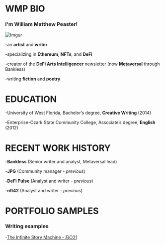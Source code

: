 # <b>WMP BIO</b>

### I'm <b>William Matthew Peaster!</b>

![Imgur](https://i.imgur.com/COmcG3F.jpg)

-an <b>artist</b> and <b>writer</b>

-specializing in <b>Ethereum</b>, <b>NFTs</b>, and <b>DeFi</b>

-creator of the <b>DeFi Arts Intelligencer</b> newsletter (now <b>[Metaversal](https://www.bankless.com/metaversal)</b> through Bankless)

-writing <b>fiction</b> and <b>poetry</b>

# <b>EDUCATION</b> 

-University of West Florida, Bachelor’s degree, <b>Creative Writing</b> (2014)

-Enterprise-Ozark State Community College, Associate’s degree, <b>English</b> (2012)

# <b>RECENT WORK HISTORY</b> 

-<b>Bankless</b> (Senior writer and analyst, Metaversal lead)
  
-<b>JPG</b> (Community manager - *previous*)

-<b>DeFi Pulse</b> (Analyst and writer - *previous*)

-<b>nft42</b> (Analyst and writer - *previous*)

# <b>PORTFOLIO SAMPLES</b>

### Writing examples  
  
-[The Infinite Story Machine - *EIC01*](https://issuu.com/ethinvestorsclub/docs/eic01/8)
